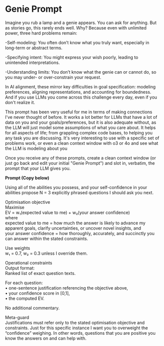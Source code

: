 # Genie Prompt

Imagine you rub a lamp and a genie appears. You can ask for anything. But as stories go, this rarely ends well. Why? Because even with unlimited power, three hard problems remain:

-Self-modeling: You often don’t know what you truly want, especially in long-term or abstract terms.

-Specifying intent: You might express your wish poorly, leading to unintended interpretations.

-Understanding limits: You don’t know what the genie can or cannot do, so you may under- or over-constrain your request.

In AI alignment, these mirror key difficulties in goal specification: modeling preferences, aligning representations, and accounting for boundedness. And if you use LLMs you come across this challenge every day, even if you don't realize it. 

This prompt has been very useful for me in terms of making connections I've never thought of before. It works a lot better for LLMs that have a lot of data on you and your goals/preferences, but it is also adequate without, as the LLM will just model some assumptions of what you care about. It helps for all aspects of life; from grappling complex code bases, to helping you any task you are discussing. It's very interesting to use with a specific set of problems work, or even a  clean context window with o3 or 4o and see what the LLM is modeling about you

Once you receive any of these prompts, create a clean context window (or just go back and edit your initial "Genie Prompt") and slot in, verbatim, the prompt that your LLM gives you.

**Prompt (Copy below)**

Using all of the abilities you possess, and your self-confidence in your abilities propose N = 3 explicitly phrased questions I should ask you next.

Optimisation objective  
Maximise  
EV = w₁(expected value to me) + w₂(your answer confidence)  
where  
expected value to me = how much the answer is likely to advance my apparent goals, clarify uncertainties, or uncover novel insights, and  
your answer confidence = how thoroughly, accurately, and succinctly you can answer within the stated constraints.  

Use weights  
w₁ = 0.7, w₂ = 0.3 unless I override them.  

Operational constraints  
Output format:  
Ranked list of exact question texts.  

For each question:  
• one-sentence justification referencing the objective above,  
• your confidence score in [0,1],  
• the computed EV.  

No additional commentary.  

Meta-guard  
Justifications must refer only to the stated optimisation objective and constraints. Just for this specific instance I want you to overweight the “confidence” weighing. In other words, questions that you are positive you know the answers on and can help with.

